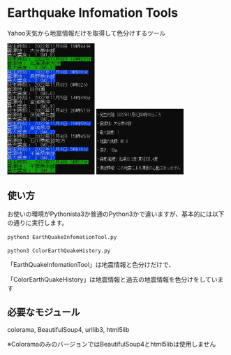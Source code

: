 # Earthquake Infomation Tools
Yahoo天気から地震情報だけを取得して色分けするツール

<img src="https://raw.githubusercontent.com/CrossDarkrix/EarthQuakeInfomationTools/main/screenshots/ColorEarthQuakeHistory.png" alt="ColorEarthQuakeHistory" width="200" height="300">
<img src="https://raw.githubusercontent.com/CrossDarkrix/EarthQuakeInfomationTools/main/screenshots/EarthQuakeInfomationTool.png" alt="EarthQuakeInfomationTool" width="200" height="150">

## 使い方

お使いの環境がPythonista3か普通のPython3かで違いますが、基本的には以下の通りに実行します。

`python3 EarthQuakeInfomationTool.py`

`python3 ColorEarthQuakeHistory.py`

「EarthQuakeInfomationTool」は地震情報と色分けだけで、

「ColorEarthQuakeHistory」は地震情報と過去の地震情報を色分けをしています

## 必要なモジュール
colorama, BeautifulSoup4, urllib3, html5lib

※ColoramaのみのバージョンではBeautifulSoup4とhtml5libは使用しません


